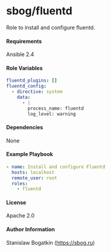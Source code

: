 sbog/fluentd
============

Role to install and configure fluentd.

#### Requirements

Ansible 2.4

#### Role Variables

```yaml
fluentd_plugins: []
fluentd_config:
  - directive: system
    data:
      - |
        process_name: fluentd
        log_level: warning
```

#### Dependencies

None

#### Example Playbook

```yaml
- name: Install and configure Fluentd
  hosts: localhost
  remote_user: root
  roles:
    - fluentd
```

#### License

Apache 2.0

#### Author Information

Stanislaw Bogatkin (https://sbog.ru)
